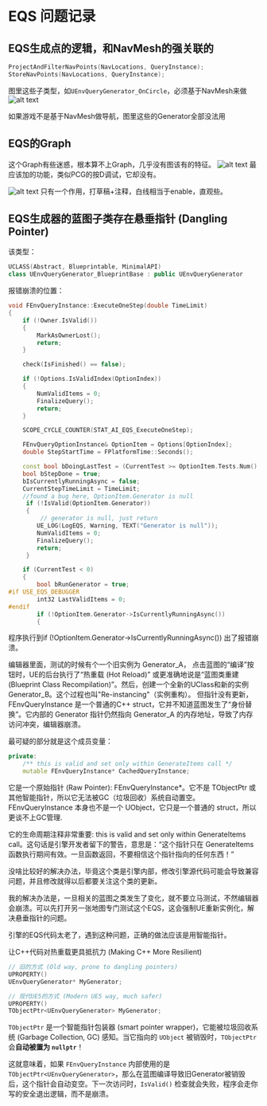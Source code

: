 # EQS 问题记录

## EQS生成点的逻辑，和NavMesh的强关联的

```cpp
ProjectAndFilterNavPoints(NavLocations, QueryInstance);
StoreNavPoints(NavLocations, QueryInstance);
```
图里这些子类型，如`UEnvQueryGenerator_OnCircle`，必须基于NavMesh来做
![alt text](../../assets/images/EQS_image.png)

如果游戏不是基于NavMesh做导航，图里这些的Generator全部没法用

## EQS的Graph

这个Graph有些迷惑，根本算不上Graph，几乎没有图该有的特征。
![alt text](../../assets/images/EQS_image-1.png)
最应该加的功能，类似PCG的按D调试，它却没有。

![alt text](../../assets/images/EQS_image-2.png)
只有一个作用，打草稿+注释，白线相当于enable，直观些。

## EQS生成器的蓝图子类存在悬垂指针 (Dangling Pointer)

该类型：
```cpp
UCLASS(Abstract, Blueprintable, MinimalAPI)
class UEnvQueryGenerator_BlueprintBase : public UEnvQueryGenerator
```

报错崩溃的位置：

```cpp
void FEnvQueryInstance::ExecuteOneStep(double TimeLimit)
{
	if (!Owner.IsValid())
	{
		MarkAsOwnerLost();
		return;
	}

	check(IsFinished() == false);

	if (!Options.IsValidIndex(OptionIndex))
	{
		NumValidItems = 0;
		FinalizeQuery();
		return;
	}

	SCOPE_CYCLE_COUNTER(STAT_AI_EQS_ExecuteOneStep);

	FEnvQueryOptionInstance& OptionItem = Options[OptionIndex];
	double StepStartTime = FPlatformTime::Seconds();

	const bool bDoingLastTest = (CurrentTest >= OptionItem.Tests.Num() - 1);
	bool bStepDone = true;
	bIsCurrentlyRunningAsync = false;
	CurrentStepTimeLimit = TimeLimit;
	//found a bug here, OptionItem.Generator is null
	 if (!IsValid(OptionItem.Generator))
	 {
		 // generator is null, just return
	 	UE_LOG(LogEQS, Warning, TEXT("Generator is null"));
	 	NumValidItems = 0;
	 	FinalizeQuery();
	 	return;
	 }

	if (CurrentTest < 0)
	{
		bool bRunGenerator = true;
#if USE_EQS_DEBUGGER
		int32 LastValidItems = 0;
#endif
		if (!OptionItem.Generator->IsCurrentlyRunningAsync())
		{
```

程序执行到if (!OptionItem.Generator->IsCurrentlyRunningAsync()) 出了报错崩溃。

编辑器里面，测试的时候有个一个旧实例为 Generator_A，
点击蓝图的“编译”按钮时，UE的后台执行了“热重载 (Hot Reload)” 或更准确地说是“蓝图类重建 (Blueprint Class Recompilation)”。然后，创建一个全新的UClass和新的实例 Generator_B。这个过程也叫"Re-instancing"（实例重构）。
但指针没有更新，FEnvQueryInstance 是一个普通的C++ struct，它并不知道蓝图发生了“身份替换”。它内部的 Generator 指针仍然指向 Generator_A 的内存地址，导致了内存访问冲突，编辑器崩溃。

最可疑的部分就是这个成员变量：
```cpp
private:
    /** this is valid and set only within GenerateItems call */
    mutable FEnvQueryInstance* CachedQueryInstance;

```
它是一个原始指针 (Raw Pointer): FEnvQueryInstance*。它不是 TObjectPtr 或其他智能指针，所以它无法被GC（垃圾回收）系统自动置空。FEnvQueryInstance 本身也不是一个 UObject，它只是一个普通的 struct，所以更谈不上GC管理.

它的生命周期注释非常重要: this is valid and set only within GenerateItems call。这句话是引擎开发者留下的警告，意思是：“这个指针只在 GenerateItems 函数执行期间有效。一旦函数返回，不要相信这个指针指向的任何东西！”



没啥比较好的解决办法，毕竟这个类是引擎内部，修改引擎源代码可能会导致兼容问题，并且修改就得以后都要关注这个类的更新。

我的解决办法是，一旦相关的蓝图之类发生了变化，就不要立马测试，不然编辑器会崩溃。可以先打开另一张地图专门测试这个EQS，这会强制UE重新实例化，解决悬垂指针的问题。

引擎的EQS代码太老了，遇到这种问题，正确的做法应该是用智能指针。

让C++代码对热重载更具抵抗力 (Making C++ More Resilient)
```cpp
// 旧的方式 (Old way, prone to dangling pointers)
UPROPERTY()
UEnvQueryGenerator* MyGenerator;

// 现代UE5的方式 (Modern UE5 way, much safer)
UPROPERTY()
TObjectPtr<UEnvQueryGenerator> MyGenerator;

```

`TObjectPtr` 是一个智能指针包装器 (smart pointer wrapper)，它能被垃圾回收系统 (Garbage Collection, GC) 感知。当它指向的 `UObject` 被销毁时，`TObjectPtr` 会**自动被置为 `nullptr`**！

这就意味着，如果 `FEnvQueryInstance` 内部使用的是 `TObjectPtr<UEnvQueryGenerator>`，那么在蓝图编译导致旧Generator被销毁后，这个指针会自动变空。下一次访问时，`IsValid()` 检查就会失败，程序会走你写的安全退出逻辑，而不是崩溃。